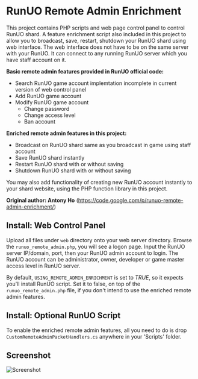 # RunUO Remote Admin Enrichment

This project contains PHP scripts and web page control panel to control RunUO shard. A feature enrichment script also included in this project to allow you to broadcast, save, restart, shutdown your RunUO shard using web interface. The web interface does not have to be on the same server with your RunUO. It can connect to any running RunUO server which you have staff account on it.

**Basic remote admin features provided in RunUO official code:**

- Search RunUO game account implemtation incomplete in current version of web control panel
- Add RunUO game account
- Modify RunUO game account
    - Change password
    - Change access level
    - Ban account

**Enriched remote admin features in this project:**

- Broadcast on RunUO shard same as you broadcast in game using staff account
- Save RunUO shard instantly
- Restart RunUO shard with or without saving
- Shutdown RunUO shard with or without saving

You may also add functionality of creating new RunUO account instantly to your shard website, using the PHP function library in this project.

**Original author: Antony Ho** (<https://code.google.com/p/runuo-remote-admin-enrichment/>)

## Install: Web Control Panel

Upload all files under `web` directory onto your web server directory. Browse the `runuo_remote_admin.php`, you will see a logon page. Input the RunUO server IP/domain, port, then your RunUO admin account to login. The RunUO account can be administrator, owner, developer or game master access level in RunUO server.

By default, `USING_REMOTE_ADMIN_ENRICHMENT` is set to _TRUE_, so it expects you'll install RunUO script. Set it to false, on top of the `runuo_remote_admin.php` file, if you don't intend to use the enriched remote admin features.

## Install: Optional RunUO Script

To enable the enriched remote admin features, all you need to do is drop `CustomRemoteAdminPacketHandlers.cs` anywhere in your 'Scripts' folder.

## Screenshot

![Screenshot](http://i.imgur.com/ODWRDTA.png)
